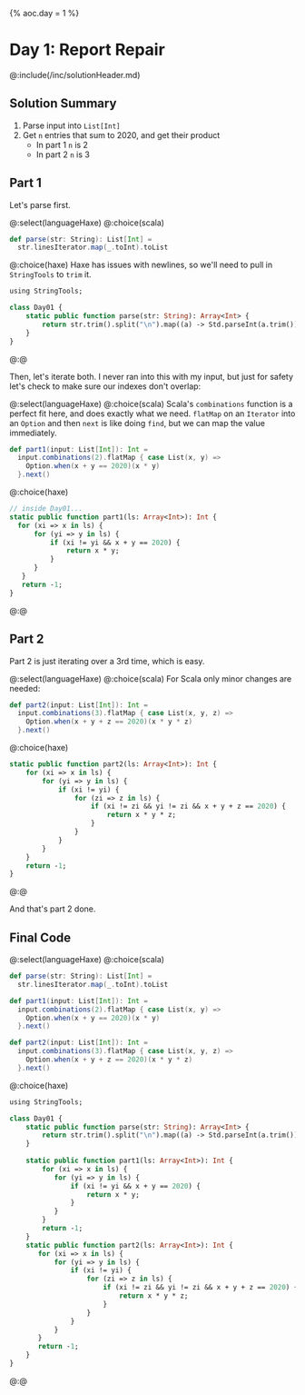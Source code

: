 {%
aoc.day = 1
%}

# Day 1: Report Repair

@:include(/inc/solutionHeader.md)

## Solution Summary

1. Parse input into `List[Int]`
2. Get `n` entries that sum to 2020, and get their product
    * In part 1 `n` is 2
    * In part 2 `n` is 3
 

## Part 1

Let's parse first. 

@:select(languageHaxe)
@:choice(scala)
```scala 3
def parse(str: String): List[Int] =
  str.linesIterator.map(_.toInt).toList
```
@:choice(haxe)
Haxe has issues with newlines, so we'll need to pull in `StringTools` to `trim` it.
```haxe
using StringTools;

class Day01 {
    static public function parse(str: String): Array<Int> {
        return str.trim().split("\n").map((a) -> Std.parseInt(a.trim()));
    }
}
```
@:@

Then, let's iterate both. I never ran into this with my input, but just for safety let's check to make sure our indexes
don't overlap:

@:select(languageHaxe)
@:choice(scala)
Scala's `combinations` function is a perfect fit here, and does exactly what we need.
`flatMap` on an `Iterator` into an `Option` and then `next` is like doing `find`, but we can map the value
immediately.
```scala 3
def part1(input: List[Int]): Int =
  input.combinations(2).flatMap { case List(x, y) =>
    Option.when(x + y == 2020)(x * y)
  }.next()
```
@:choice(haxe)
```haxe
// inside Day01...
static public function part1(ls: Array<Int>): Int {
  for (xi => x in ls) {
      for (yi => y in ls) {
          if (xi != yi && x + y == 2020) {
              return x * y;
          }
      } 
   }
   return -1;
}
```
@:@

## Part 2

Part 2 is just iterating over a 3rd time, which is easy.

@:select(languageHaxe)
@:choice(scala)
For Scala only minor changes are needed:
```scala 3
def part2(input: List[Int]): Int =
  input.combinations(3).flatMap { case List(x, y, z) =>
    Option.when(x + y + z == 2020)(x * y * z)
  }.next()
```
@:choice(haxe)
```haxe
static public function part2(ls: Array<Int>): Int {
    for (xi => x in ls) {
        for (yi => y in ls) {
            if (xi != yi) {
                for (zi => z in ls) {
                    if (xi != zi && yi != zi && x + y + z == 2020) {
                        return x * y * z;
                    }
                }
            }
        }
    }
    return -1;
}
```
@:@

And that's part 2 done.

## Final Code

@:select(languageHaxe)
@:choice(scala)
```scala
def parse(str: String): List[Int] =
  str.linesIterator.map(_.toInt).toList

def part1(input: List[Int]): Int =
  input.combinations(2).flatMap { case List(x, y) =>
    Option.when(x + y == 2020)(x * y)
  }.next()

def part2(input: List[Int]): Int =
  input.combinations(3).flatMap { case List(x, y, z) =>
    Option.when(x + y + z == 2020)(x * y * z)
  }.next()
```
@:choice(haxe)
```haxe
using StringTools;

class Day01 {
    static public function parse(str: String): Array<Int> {
		return str.trim().split("\n").map((a) -> Std.parseInt(a.trim()));
	}
	
    static public function part1(ls: Array<Int>): Int {
        for (xi => x in ls) {
           for (yi => y in ls) {
               if (xi != yi && x + y == 2020) {
                   return x * y;
               }
           } 
        }
        return -1;
    }
    static public function part2(ls: Array<Int>): Int {
       for (xi => x in ls) {
           for (yi => y in ls) {
               if (xi != yi) {
                   for (zi => z in ls) {
                       if (xi != zi && yi != zi && x + y + z == 2020) {
                           return x * y * z;
                       }
                   }
               }
           }
       }
       return -1;
    } 
}
```
@:@
